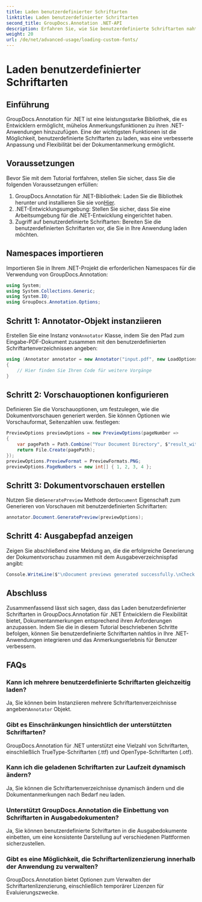```yaml
---
title: Laden benutzerdefinierter Schriftarten
linktitle: Laden benutzerdefinierter Schriftarten
second_title: GroupDocs.Annotation .NET-API
description: Erfahren Sie, wie Sie benutzerdefinierte Schriftarten nahtlos in GroupDocs.Annotation für .NET laden, um Dokumentanmerkungen zu verbessern. Befolgen Sie unsere Schritt-für-Schritt-Anleitung für eine einfache Integration.
weight: 20
url: /de/net/advanced-usage/loading-custom-fonts/
---
```


# Laden benutzerdefinierter Schriftarten

## Einführung
GroupDocs.Annotation für .NET ist eine leistungsstarke Bibliothek, die es Entwicklern ermöglicht, mühelos Anmerkungsfunktionen zu ihren .NET-Anwendungen hinzuzufügen. Eine der wichtigsten Funktionen ist die Möglichkeit, benutzerdefinierte Schriftarten zu laden, was eine verbesserte Anpassung und Flexibilität bei der Dokumentanmerkung ermöglicht.
## Voraussetzungen
Bevor Sie mit dem Tutorial fortfahren, stellen Sie sicher, dass Sie die folgenden Voraussetzungen erfüllen:
1.  GroupDocs.Annotation für .NET-Bibliothek: Laden Sie die Bibliothek herunter und installieren Sie sie von[Hier](https://releases.groupdocs.com/annotation/net/).
2. .NET-Entwicklungsumgebung: Stellen Sie sicher, dass Sie eine Arbeitsumgebung für die .NET-Entwicklung eingerichtet haben.
3. Zugriff auf benutzerdefinierte Schriftarten: Bereiten Sie die benutzerdefinierten Schriftarten vor, die Sie in Ihre Anwendung laden möchten.

## Namespaces importieren
Importieren Sie in Ihrem .NET-Projekt die erforderlichen Namespaces für die Verwendung von GroupDocs.Annotation:
```csharp
using System;
using System.Collections.Generic;
using System.IO;
using GroupDocs.Annotation.Options;
```
## Schritt 1: Annotator-Objekt instanziieren
 Erstellen Sie eine Instanz von`Annotator` Klasse, indem Sie den Pfad zum Eingabe-PDF-Dokument zusammen mit den benutzerdefinierten Schriftartenverzeichnissen angeben:
```csharp
using (Annotator annotator = new Annotator("input.pdf", new LoadOptions { FontDirectories = new List<string> { Constants.GetFontDirectory() } }))
{
    // Hier finden Sie Ihren Code für weitere Vorgänge
}
```
## Schritt 2: Vorschauoptionen konfigurieren
Definieren Sie die Vorschauoptionen, um festzulegen, wie die Dokumentvorschauen generiert werden. Sie können Optionen wie Vorschauformat, Seitenzahlen usw. festlegen:
```csharp
PreviewOptions previewOptions = new PreviewOptions(pageNumber =>
{
    var pagePath = Path.Combine("Your Document Directory", $"result_with_font_{pageNumber}.png");
    return File.Create(pagePath);
});
previewOptions.PreviewFormat = PreviewFormats.PNG;
previewOptions.PageNumbers = new int[] { 1, 2, 3, 4 };
```
## Schritt 3: Dokumentvorschauen erstellen
 Nutzen Sie die`GeneratePreview` Methode der`Document` Eigenschaft zum Generieren von Vorschauen mit benutzerdefinierten Schriftarten:
```csharp
annotator.Document.GeneratePreview(previewOptions);
```
## Schritt 4: Ausgabepfad anzeigen
Zeigen Sie abschließend eine Meldung an, die die erfolgreiche Generierung der Dokumentvorschau zusammen mit dem Ausgabeverzeichnispfad angibt:
```csharp
Console.WriteLine($"\nDocument previews generated successfully.\nCheck output in {"Your Document Directory"}.");
```

## Abschluss
Zusammenfassend lässt sich sagen, dass das Laden benutzerdefinierter Schriftarten in GroupDocs.Annotation für .NET Entwicklern die Flexibilität bietet, Dokumentanmerkungen entsprechend ihren Anforderungen anzupassen. Indem Sie die in diesem Tutorial beschriebenen Schritte befolgen, können Sie benutzerdefinierte Schriftarten nahtlos in Ihre .NET-Anwendungen integrieren und das Anmerkungserlebnis für Benutzer verbessern.
## FAQs
### Kann ich mehrere benutzerdefinierte Schriftarten gleichzeitig laden?
 Ja, Sie können beim Instanziieren mehrere Schriftartenverzeichnisse angeben`Annotator` Objekt.
### Gibt es Einschränkungen hinsichtlich der unterstützten Schriftarten?
GroupDocs.Annotation für .NET unterstützt eine Vielzahl von Schriftarten, einschließlich TrueType-Schriftarten (.ttf) und OpenType-Schriftarten (.otf).
### Kann ich die geladenen Schriftarten zur Laufzeit dynamisch ändern?
Ja, Sie können die Schriftartenverzeichnisse dynamisch ändern und die Dokumentanmerkungen nach Bedarf neu laden.
### Unterstützt GroupDocs.Annotation die Einbettung von Schriftarten in Ausgabedokumenten?
Ja, Sie können benutzerdefinierte Schriftarten in die Ausgabedokumente einbetten, um eine konsistente Darstellung auf verschiedenen Plattformen sicherzustellen.
### Gibt es eine Möglichkeit, die Schriftartenlizenzierung innerhalb der Anwendung zu verwalten?
GroupDocs.Annotation bietet Optionen zum Verwalten der Schriftartenlizenzierung, einschließlich temporärer Lizenzen für Evaluierungszwecke.